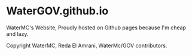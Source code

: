 # WaterGOV.github.io
WaterMC's Website, Proudly hosted on Github pages because I'm cheap and lazy.

Copyright WaterMC, Reda El Amrani, WaterMc/GOV contributors.
